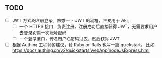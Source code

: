 ## TODO  
- [ ] JWT 方式的注册登录，熟悉一下 JWT 的流程，主要用于 API。
	- [ ] 一个 HTTPS 接口，负责注册，注册成功后直接获得 JWT，无需要求用户去登录页输一次账号密码
  - [ ] 一个登录接口，传递用户名密码过去，然后获得 JWT

- [ ] 根据 Authing 工程师的建议，给 Ruby on Rails 也写一篇 quickstart，
比如 https://docs.authing.cn/v2/quickstarts/webApp/nodeJsExpress.html   